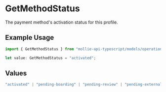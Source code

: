 # GetMethodStatus

The payment method's activation status for this profile.

## Example Usage

```typescript
import { GetMethodStatus } from "mollie-api-typescript/models/operations";

let value: GetMethodStatus = "activated";
```

## Values

```typescript
"activated" | "pending-boarding" | "pending-review" | "pending-external" | "rejected"
```